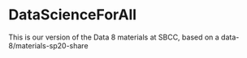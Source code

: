 # DataScienceForAll
This is our version of the Data 8 materials at SBCC, based on a data-8/materials-sp20-share
